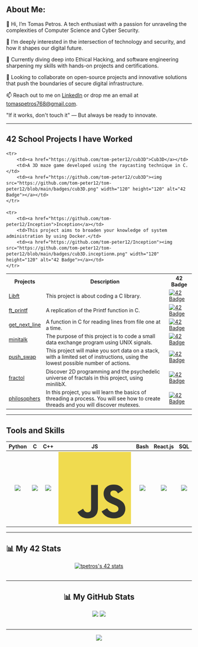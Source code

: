 ## About Me:

👋 Hi, I’m Tomas Petros. A tech enthusiast with a passion for unraveling the complexities of Computer Science and Cyber Security.

👀 I’m deeply interested in the intersection of technology and security, and how it shapes our digital future.

🌱 Currently diving deep into Ethical Hacking, and software engineering sharpening my skills with hands-on projects and certifications.

💞️ Looking to collaborate on open-source projects and innovative solutions that push the boundaries of secure digital infrastructure.

📫 Reach out to me on [LinkedIn](https://www.linkedin.com/in/tom-peter/) or drop me an email at tomaspetros768@gmail.com.

"If it works, don't touch it" — But always be ready to innovate.

<hr/>

## 42 School Projects I have Worked
<table>
  <tr>
    <th>Projects</th>
    <th>Description</th>
    <th>42 Badge</th>
  </tr>
  <tr>
    <td><a href="https://github.com/tom-peter12/libft">Libft</a></td>
    <td>This project is about coding a C library.</td>
    <td><a href="https://github.com/tom-peter12/libft"><img src="https://github.com/tom-peter12/tom-peter12/blob/main/badges/libft.png" width="120" height="120" alt="42 Badge"></a></td>
  </tr>
  <tr>
    <td><a href="https://github.com/tom-peter12/ft_printf">ft_printf</a></td>
    <td> A replication of the Printf function in C.</td>
    <td>
      <a href="https://github.com/tom-peter12/ft_printf"><img src="https://github.com/tom-peter12/tom-peter12/blob/main/badges/printf.png" width="120" height="120" alt="42 Badge"></a>
    </td>
  </tr>
  <tr>
    <td><a href="https://github.com/tom-peter12/get_next_line">get_next_line</a></td>
    <td>A function in C for reading lines from file one at a time.</td>
    <td>
      <a href="https://github.com/tom-peter12/get_next_line"><img src="https://github.com/tom-peter12/tom-peter12/blob/main/badges/gnl.png" width="120" height="120" alt="42 Badge"></a>
    </td>
  </tr>
  <tr>
    <td><a href="https://github.com/tom-peter12/minitalk">minitalk</a></td>
    <td>The purpose of this project is to code a small data exchange program
using UNIX signals.</td>
    <td>
      <a href="https://github.com/tom-peter12/minitalk"><img src="https://github.com/tom-peter12/tom-peter12/blob/main/badges/minitalk.png" width="120" height="120" alt="42 Badge"></a>
    </td>
  </tr>
  <tr>
    <td><a href="https://github.com/tom-peter12/push_swap">push_swap</a></td>
    <td>This project will make you sort data on a stack, with a limited set of instructions, using
the lowest possible number of actions.</td>
    <td>
      <a href="https://github.com/tom-peter12/push_swap"><img src="https://github.com/tom-peter12/tom-peter12/blob/main/badges/pushswap.png" width="120" height="120" alt="42 Badge"></a>
    </td>
  </tr>
  <tr>
    <td><a href="https://github.com/tom-peter12/fractol">fractol</a></td>
    <td>Discover 2D programming and the psychedelic universe of fractals in this project, using minilibX.</td>
    <td>
      <a href="https://github.com/tom-peter12/fractol"><img src="https://github.com/tom-peter12/tom-peter12/blob/main/badges/fractol.png" width="120" height="120" alt="42 Badge"></a>
    </td>
  </tr>

  <tr>
    <td><a href="https://github.com/tom-peter12/philo">philosophers</a></td>
    <td>In this project, you will learn the basics of threading a process.
		You will see how to create threads and you will discover mutexes.</td>
    <td>
      <a href="https://github.com/tom-peter12/philo"><img src="https://github.com/tom-peter12/tom-peter12/blob/main/badges/philo.png" width="120" height="120" alt="42 Badge"></a>
    </td>
  </tr>

  <!-- <tr>
    <td><a href="https://github.com/Degef/CPP-Modules">CPP Modules</a></td>
    <td> Collection of CPP Modules regarding fundamentals of Object-oriented programming (OOP)  <br>
      <details>
        <summary>Click to expand</summary>
        <table>
          <tr>
            <td><a href="https://github.com/Degef/CPP-Modules/tree/master/cpp00">Module 00:</a></td>
            <td>Introduction to C++ syntax</td>
          </tr>
          <tr>
            <td><a href="https://github.com/Degef/CPP-Modules/tree/master/cpp01">Module 01:</a></td>
            <td>Class, member functions, io streams, initialization lists, static, const, and lots of basic stuff.</td>
          </tr>
          <tr>
            <td><a href="https://github.com/Degef/CPP-Modules/tree/master/cpp02">Module 02:</a></td>
            <td>Ad-hoc polymorphism, operators overload and canonical classes.</td>
          </tr>
          <tr>
            <td><a href="https://github.com/Degef/CPP-Modules/tree/master/cpp03">Module 03:</a></td>
            <td>Inheritance.</td>
          </tr>
          <tr>
            <td><a href="https://github.com/Degef/CPP-Modules/tree/master/cpp04">Module 04:</a></td>
            <td>Subtype polymorphism, abstract classes, interfaces.</td>
          </tr>
        </table>
      </details>
    </td>
  </tr> -->

	<tr>
		<td><a href="https://github.com/tom-peter12/cub3D">Cub3D</a></td>
		<td>A 3D maze game developed using the raycasting technique in C.</td>
		<td><a href="https://github.com/tom-peter12/cub3D"><img src="https://github.com/tom-peter12/tom-peter12/blob/main/badges/cub3D.png" width="120" height="120" alt="42 Badge"></a></td>
	</tr>

	<tr>
		<td><a href="https://github.com/tom-peter12/Inception">Inception</a></td>
		<td>This project aims to broaden your knowledge of system administration by using Docker.</td>
		<td><a href="https://github.com/tom-peter12/Inception"><img src="https://github.com/tom-peter12/tom-peter12/blob/main/badges/cub3D.inceptionm.png" width="120" height="120" alt="42 Badge"></a></td>
	</tr>

</table>
<div>

<hr/>

## Tools and Skills
 |Python|C| C++ | JS |Bash|React.js| SQL
|:-:|:-:|:-:|:-:|:-:|:-:|:-:|
|<img style="width: 200px" src="https://upload.wikimedia.org/wikipedia/commons/thumb/c/c3/Python-logo-notext.svg/1869px-Python-logo-notext.svg.png">|<img style="width: 200px" src="https://upload.wikimedia.org/wikipedia/commons/thumb/1/18/C_Programming_Language.svg/1200px-C_Programming_Language.svg.png">|<img style="width: 200px" src="https://upload.wikimedia.org/wikipedia/commons/3/32/C%2B%2B_logo.png">|<img style="width: 200px" src="https://raw.githubusercontent.com/voodootikigod/logo.js/master/js.png">|<img style="width: 200px" src="https://upload.wikimedia.org/wikipedia/commons/thumb/4/4b/Bash_Logo_Colored.svg/1200px-Bash_Logo_Colored.svg.png">|<img style="width: 200px" src="https://www.svgrepo.com/show/493719/react-javascript-js-framework-facebook.svg">|<img style="width: 200px" src="https://media1.giphy.com/media/EK5nB6wQKKN86j7GWx/giphy.gif?cid=790b76113fd65a9386daf6b2bd86487884627fdfdf1a597a&rid=giphy.gif&ct=s">

<hr/>

## 📊 My 42 Stats

<div align="center">
	<a href="https://github.com/oakoudad/badge42"><img src="https://badge.mediaplus.ma/greenbinary/tpetros?1337Badge=off&UM6P=off" alt="tpetros's 42 stats" /></a>
<div/><br>

<hr/>

## 📊 My GitHub Stats

<div align="center">
  <img src="https://github-readme-stats.vercel.app/api?username=tom-peter12&theme=radical" />
  <img src="https://github-readme-streak-stats.herokuapp.com/?user=tom-peter12&theme=radical" />
<div/><br>

<hr/>

<div>
 <a href="https://visitcount.itsvg.in">
   <img src="https://visitcount.itsvg.in/api?id=tom-peter12&label=Profile%20Views&pretty=false" />
 </a>
</div>




